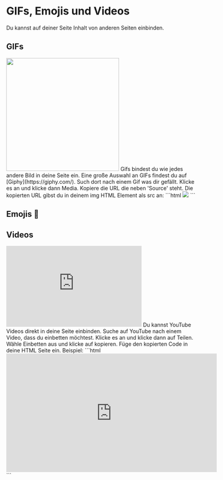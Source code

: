 # GIFs, Emojis und Videos
Du kannst auf deiner Seite Inhalt von anderen Seiten einbinden.

## GIFs
<img src="https://media.giphy.com/media/5VKbvrjxpVJCM/giphy.gif" width="300" />  
Gifs bindest du wie jedes andere Bild in deine Seite ein. Eine große Auswahl an GIFs findest du auf [Giphy](https://giphy.com/). Such dort nach einem Gif was dir gefällt. Klicke es an und klicke dann Media. Kopiere die URL die neben 'Source' steht. Die kopierten URL gibst du in deinem img HTML Element als src an:
```html
<img src="https://media.giphy.com/media/5VKbvrjxpVJCM/giphy.gif">
```

## Emojis :poop:

## Videos
<iframe width="360" height="215" src="https://www.youtube.com/embed/CLSmGwA77DE" frameborder="0" allow="accelerometer; autoplay; encrypted-media; gyroscope; picture-in-picture" allowfullscreen></iframe>
Du kannst YouTube Videos direkt in deine Seite einbinden. Suche auf YouTube nach einem Video, dass du einbetten möchtest. Klicke es an und klicke dann auf Teilen. Wähle Einbetten aus und klicke auf kopieren. Füge den kopierten Code in deine HTML Seite ein. Beispiel:
```html
<iframe width="560" height="315" src="https://www.youtube.com/embed/CLSmGwA77DE" frameborder="0" allow="accelerometer; autoplay; encrypted-media; gyroscope; picture-in-picture" allowfullscreen></iframe>
```